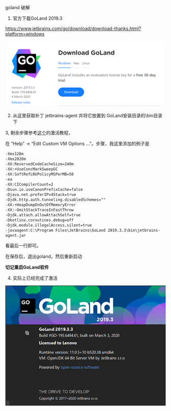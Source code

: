 
goland 破解

1. 官方下载GoLand 2019.3

https://www.jetbrains.com/go/download/download-thanks.html?platform=windows

![激活](images/goland-001.png)

2. 从这里获取补丁 jetbrains-agent 并将它放置到 GoLand安装目录的\bin目录下


3, 剩余步骤参考[这个](https://juejin.im/post/5df9ebad51882512657bb253)的激活教程，

在 “Help” -> “Edit Custom VM Options …”。步骤，我这里添加的例子是

```
-Xms128m
-Xmx2028m
-XX:ReservedCodeCacheSize=240m
-XX:+UseConcMarkSweepGC
-XX:SoftRefLRUPolicyMSPerMB=50
-ea
-XX:CICompilerCount=2
-Dsun.io.useCanonPrefixCache=false
-Djava.net.preferIPv4Stack=true
-Djdk.http.auth.tunneling.disabledSchemes=""
-XX:+HeapDumpOnOutOfMemoryError
-XX:-OmitStackTraceInFastThrow
-Djdk.attach.allowAttachSelf=true
-Dkotlinx.coroutines.debug=off
-Djdk.module.illegalAccess.silent=true
-javaagent:C:\Program Files\JetBrains\GoLand 2019.3.3\bin\jetbrains-agent.jar
```

看最后一行即可。

在保存后，退出goland，然后重新启动

**切记重启GoLand软件**

4. 实际上已经完成了激活

![激活](images/goland-002.png)

